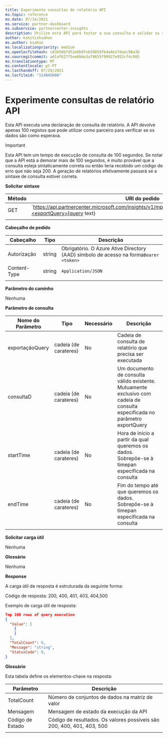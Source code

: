 ```yaml
---
title: Experimente consultas de relatório API
ms.topic: reference
ms.date: 07/14/2021
ms.service: partner-dashboard
ms.subservice: partnercenter-insights
description: Utilize esta API para testar a sua consulta e validar os resultados em insights do Partner Center.
author: kshitishsahoo
ms.author: ksahoo
ms.localizationpriority: medium
ms.openlocfilehash: c83b56b7d52e0b9feb598597b4a8e1fdaec98a3b
ms.sourcegitcommit: ad1af627f5ee6b6e3a70655f90927e932cf4c985
ms.translationtype: MT
ms.contentlocale: pt-PT
ms.lasthandoff: 07/29/2021
ms.locfileid: "114845606"
---
```

# <a name="try-report-queries-api"></a>Experimente consultas de relatório API

Esta API executa uma declaração de consulta de relatório. A API devolve apenas 100 registos que pode utilizar como parceiro para verificar se os dados são como esperava.

> [!IMPORTANT]
> Esta API tem um tempo de execução de consulta de 100 segundos. Se notar que a API está a demorar mais de 100 segundos, é muito provável que a consulta esteja sintaticamente correta ou então teria recebido um código de erro que não seja 200. A geração de relatórios efetivamente passará se a sintaxe de consulta estiver correta.

**Solicitar sintaxe**

|    Método    |    URI do pedido    |
|    ----    |    ----    |
|    GET    |    `https://api.partnercenter.microsoft.com/insights/v1/mpn/ScheduledQueries/testQueryResult?<exportQuery={query text}|queryId={queryId}>`    |
|        |        |

**Cabeçalho de pedido**

|    Cabeçalho    |    Tipo    |    Descrição    |
|    ----    |    ----    |    ----    |
|    Autorização    |    string    |    Obrigatório. O Azure Ative Directory (AAD) símbolo de acesso na forma`Bearer <token>`    |
|    Content-Type    |    string    |    `Application/JSON`    |
|        |        |        |

**Parâmetro do caminho**

Nenhuma

**Parâmetro de consulta**

|    Nome do Parâmetro    |    Tipo    |    Necessário    |    Descrição    |
|    ----    |    ----    |    ----    |    ----    |
|    exportaçãoQuery     |    cadeia (de carateres)    |    No    |    Cadeia de consulta de relatório que precisa ser executada     |
|    consultaD     |    cadeia (de carateres)    |    No    |    Um documento de consulta válido existente. Mutuamente exclusivo com cadeia de consulta especificada no parâmetro exportQuery    |
|    startTime     |    cadeia (de carateres)    |    No    |    Hora de início a partir da qual queremos os dados. Sobrepõe-se à timepan especificada na consulta    |
|    endTime     |    cadeia (de carateres)    |    No    |    Fim do tempo até que queremos os dados. Sobrepõe-se à timepan especificada na consulta    |
|        |        |        |        |

**Solicitar carga útil**

Nenhuma

**Glossário**

Nenhuma

**Response**

A carga útil de resposta é estruturada da seguinte forma:

Código de resposta: 200, 400, 401, 403, 404,500

Exemplo de carga útil de resposta:

```json
Top 100 rows of query execution 
{ 
  "Value": [ 
    { 
    } 
  ], 
  "TotalCount": 0, 
  "Message": "string", 
  "StatusCode": 0, 
} 
```

**Glossário**

Esta tabela define os elementos-chave na resposta:

|    Parâmetro    |    Descrição    |
|    ----    |    ----    |
|    TotalCount     |    Número de conjuntos de dados na matriz de valor     |
|    Mensagem     |    Mensagem de estado da execução da API     |
|    Código de Estado     |    Código de resultados. Os valores possíveis são 200, 400, 401, 403, 500     |
|        |        |
